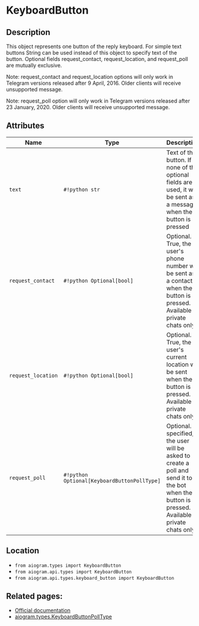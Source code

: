 # KeyboardButton

## Description

This object represents one button of the reply keyboard. For simple text buttons String can be used instead of this object to specify text of the button. Optional fields request_contact, request_location, and request_poll are mutually exclusive.

Note: request_contact and request_location options will only work in Telegram versions released after 9 April, 2016. Older clients will receive unsupported message.

Note: request_poll option will only work in Telegram versions released after 23 January, 2020. Older clients will receive unsupported message.


## Attributes

| Name | Type | Description |
| - | - | - |
| `text` | `#!python str` | Text of the button. If none of the optional fields are used, it will be sent as a message when the button is pressed |
| `request_contact` | `#!python Optional[bool]` | Optional. If True, the user's phone number will be sent as a contact when the button is pressed. Available in private chats only |
| `request_location` | `#!python Optional[bool]` | Optional. If True, the user's current location will be sent when the button is pressed. Available in private chats only |
| `request_poll` | `#!python Optional[KeyboardButtonPollType]` | Optional. If specified, the user will be asked to create a poll and send it to the bot when the button is pressed. Available in private chats only |



## Location

- `from aiogram.types import KeyboardButton`
- `from aiogram.api.types import KeyboardButton`
- `from aiogram.api.types.keyboard_button import KeyboardButton`

## Related pages:

- [Official documentation](https://core.telegram.org/bots/api#keyboardbutton)
- [aiogram.types.KeyboardButtonPollType](../types/keyboard_button_poll_type.md)
